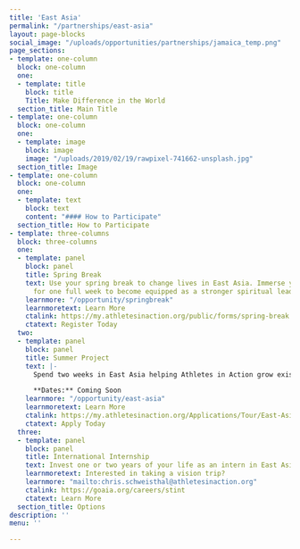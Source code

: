 ```yaml
---
title: 'East Asia'
permalink: "/partnerships/east-asia"
layout: page-blocks
social_image: "/uploads/opportunities/partnerships/jamaica_temp.png"
page_sections:
- template: one-column
  block: one-column
  one:
  - template: title
    block: title
    Title: Make Difference in the World
  section_title: Main Title
- template: one-column
  block: one-column
  one:
  - template: image
    block: image
    image: "/uploads/2019/02/19/rawpixel-741662-unsplash.jpg"
  section_title: Image
- template: one-column
  block: one-column
  one:
  - template: text
    block: text
    content: "#### How to Participate"
  section_title: How to Participate
- template: three-columns
  block: three-columns
  one:
  - template: panel
    block: panel
    title: Spring Break
    text: Use your spring break to change lives in East Asia. Immerse yourself
      for one full week to become equipped as a stronger spiritual leader.
    learnmore: "/opportunity/springbreak"
    learnmoretext: Learn More
    ctalink: https://my.athletesinaction.org/public/forms/spring-break.aspx
    ctatext: Register Today
  two:
  - template: panel
    block: panel
    title: Summer Project
    text: |-
      Spend two weeks in East Asia helping Athletes in Action grow existing campus ministries.

      **Dates:** Coming Soon
    learnmore: "/opportunity/east-asia"
    learnmoretext: Learn More
    ctalink: https://my.athletesinaction.org/Applications/Tour/East-Asia-Project/default.aspx
    ctatext: Apply Today
  three:
  - template: panel
    block: panel
    title: International Internship
    text: Invest one or two years of your life as an intern in East Asia
    learnmoretext: Interested in taking a vision trip?
    learnmore: "mailto:chris.schweisthal@athletesinaction.org"
    ctalink: https://goaia.org/careers/stint
    ctatext: Learn More
  section_title: Options
description: ''
menu: ''

---
```

